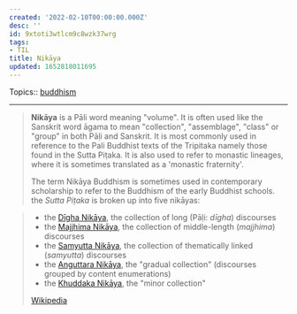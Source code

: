 ```yaml
---
created: '2022-02-10T00:00:00.000Z'
desc: ''
id: 9xtoti3wtlcm9c8wzk37wrg
tags:
- TIL
title: Nikāya
updated: 1652818011695
---
```

   
Topics::  [buddhism](../topics/buddhism.md)   
   
   
---   
   
> **Nikāya** is a Pāli word meaning "volume". It is often used like the Sanskrit word āgama to mean "collection", "assemblage", "class" or "group" in both Pāḷi and Sanskrit. It is most commonly used in reference to the Pali Buddhist texts of the Tripitaka namely those found in the Sutta Piṭaka. It is also used to refer to monastic lineages, where it is sometimes translated as a 'monastic fraternity'.   
>   
> The term Nikāya Buddhism is sometimes used in contemporary scholarship to refer to the Buddhism of the early Buddhist schools.   
> the _Sutta Piṭaka_ is broken up into five nikāyas:   
   
> - the [Dīgha Nikāya](/wiki/Digha_Nikaya), the collection of long (Pāḷi: _dīgha_) discourses   
> - the [Majjhima Nikāya](/wiki/Majjhima_Nikaya), the collection of middle-length (_majjhima_) discourses   
> - the [Samyutta Nikāya](/wiki/Samyutta_Nikaya), the collection of thematically linked (_samyutta_) discourses   
> - the [Anguttara Nikāya](/wiki/Anguttara_Nikaya), the "gradual collection" (discourses grouped by content enumerations)   
> - the [Khuddaka Nikāya](/wiki/Khuddaka_Nikaya), the "minor collection"   
>   
> [Wikipedia](https://en.wikipedia.org/wiki/Nik%C4%81ya)